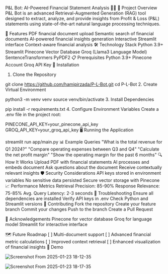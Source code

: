 P&L Bot: AI-Powered Financial Statement Analysis 💼🤖
🌟 Project Overview
P&L Bot is an advanced Retrieval-Augmented Generation (RAG) tool designed to extract, analyze, and provide insights from Profit & Loss (P&L) statements using state-of-the-art natural language processing techniques.

🚀 Features
PDF financial document upload
Semantic search of financial documents
AI-powered financial insights generation
Interactive Streamlit interface
Context-aware financial analysis
🛠 Technology Stack
Python 3.9+
Streamlit
Pinecone Vector Database
Groq (Llama3 Language Model)
SentenceTransformers
PyPDF2
📋 Prerequisites
Python 3.9+
Pinecone Account
Groq API Key
🔧 Installation
1. Clone the Repository

git clone https://github.com/hamipirzada/P-L-Bot.git
cd P-L-Bot
2. Create Virtual Environment

python3 -m venv venv
source venv/bin/activate
3. Install Dependencies

pip install -r requirements.txt
4. Configure Environment Variables
Create a .env file in the project root:

PINECONE_API_KEY=your_pinecone_api_key
GROQ_API_KEY=your_groq_api_key
🖥 Running the Application

streamlit run app/main.py
📊 Example Queries
"What is the total revenue for Q1 2024?"
"Compare operating expenses between Q3 and Q4"
"Calculate the net profit margin"
"Show the operating margin for the past 6 months"
🔍 How It Works
Upload PDF with financial statements
AI processes and embeds document
Ask questions about the document
Receive contextually relevant insights
🛡 Security Considerations
API keys stored in environment variables
No sensitive data persisted
Secure vector storage with Pinecone
📈 Performance Metrics
Retrieval Precision: 85-90%
Response Relevance: 75-85%
Avg. Query Latency: 2-3 seconds
🔧 Troubleshooting
Ensure all dependencies are installed
Verify API keys in .env
Check Python and Streamlit versions
🤝 Contributing
Fork the repository
Create your feature branch
Commit your changes
Push to the branch
Create a Pull Request

🙏 Acknowledgements
Pinecone for vector database
Groq for language model
Streamlit for interactive interface

🗺 Future Roadmap
[ ] Multi-document support
[ ] Advanced financial metric calculations
[ ] Improved context retrieval
[ ] Enhanced visualization of financial insights
🎥 Demo

![Screenshot From 2025-01-23 18-12-35](https://github.com/user-attachments/assets/f94d6a3c-924d-4275-8036-f683781d0a3d)

![Screenshot From 2025-01-23 18-17-35](https://github.com/user-attachments/assets/6f6a78f6-93f9-40e1-ba77-d021e89616c6)
